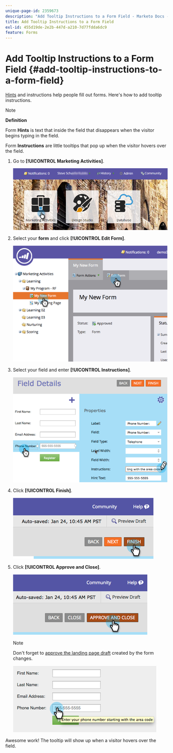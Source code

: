 ```yaml
---
unique-page-id: 2359673
description: "Add Tooltip Instructions to a Form Field - Marketo Docs - Product Documentation"
title: Add Tooltip Instructions to a Form Field
exl-id: 455d19de-2e2b-447d-a210-7d77fdda6dc9
feature: Forms
---
```

# Add Tooltip Instructions to a Form Field {#add-tooltip-instructions-to-a-form-field}

[Hints](/help/marketo/product-docs/demand-generation/forms/form-fields/add-hint-text-to-a-form-field.md) and instructions help people fill out forms. Here's how to add tooltip instructions.

>[!NOTE]
>
>**Definition**
>
>Form **Hints** is text that inside the field that disappears when the visitor begins typing in the field.
>
>Form **Instructions** are little tooltips that pop up when the visitor hovers over the field.

1. Go to **[!UICONTROL Marketing Activities]**.

   ![](assets/login-marketing-activities-6.png)

1. Select your **form** and click **[!UICONTROL Edit Form]**.

   ![](assets/image2014-9-15-14-3a15-3a42.png)

1. Select your field and enter **[!UICONTROL Instructions]**.

   ![](assets/image2014-9-15-14-3a15-3a49.png)

1. Click **[!UICONTROL Finish]**.

   ![](assets/image2014-9-15-14-3a15-3a57.png)

1. Click **[!UICONTROL Approve and Close]**.

   ![](assets/image2014-9-15-14-3a16-3a3.png)

   >[!NOTE]
   >
   >Don't forget to [approve the landing page draft](/help/marketo/product-docs/demand-generation/landing-pages/understanding-landing-pages/approve-unapprove-or-delete-a-landing-page.md) created by the form changes.

   ![](assets/image2014-9-15-14-3a16-3a56.png)

Awesome work! The tooltip will show up when a visitor hovers over the field.
